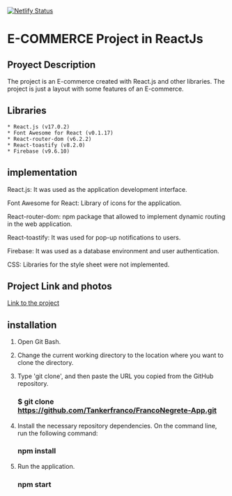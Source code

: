 [![Netlify Status](https://api.netlify.com/api/v1/badges/2de0f80c-78cd-43fd-9d40-621bcac1210f/deploy-status)](https://app.netlify.com/sites/courageous-creponne-a0de0c/deploys)

# E-COMMERCE Project in ReactJs

## Proyect Description

The project is an E-commerce created with React.js and other libraries. The project is just a layout with some features of an E-commerce.

## Libraries

    * React.js (v17.0.2)
    * Font Awesome for React (v0.1.17)
    * React-router-dom (v6.2.2)
    * React-toastify (v8.2.0)
    * Firebase (v9.6.10)

## implementation
React.js: It was used as the application development interface.

Font Awesome for React: Library of icons for the application.

React-router-dom: npm package that allowed to implement dynamic routing in the web application.

React-toastify: It was used for pop-up notifications to users.

Firebase: It was used as a database environment and user authentication.

CSS: Libraries for the style sheet were not implemented.

## Project Link and photos
[Link to the project](https://courageous-creponne-a0de0c.netlify.app/)

## installation

1. Open Git Bash.

2. Change the current working directory to the location where you want to clone the directory.

3. Type 'git clone', and then paste the URL you copied from the GitHub repository.
    ### $ git clone https://github.com/Tankerfranco/FrancoNegrete-App.git

4. Install the necessary repository dependencies. On the command line, run the following command:
    ### npm install

5. Run the application.
    ### npm start
